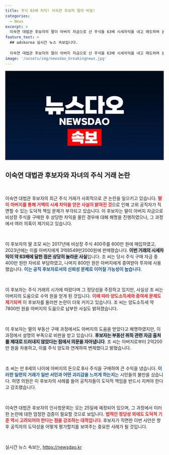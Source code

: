 ```yaml
---
title: 주식 63배 차익! 이숙연 후보자 딸의 비밀!
categories:
  - News
excerpt: >
  이숙연 대법관 후보자의 딸이 아버지 자금으로 산 주식을 63배 시세차익을 내고 매도하며 논란의 중심에 섰다. 적법성 논란을 피하긴 했으나 고위 공직자의 도덕성에 의문을 제기하는 사건으로, 국회 인사청문회가 긴장감을 더하고 있다.
feature_text: >
  ## adskorea 실시간 뉴스 속보입니다.

  이숙연 대법관 후보자의 딸이 아버지 자금으로 산 주식을 63배 시세차익을 내고 매도하며 논란의 중심에 섰다. 적법성 논란을 피하긴 했으나 고위 공직자의 도덕성에 의문을 제기하는 사건으로, 국회 인사청문회가 긴장감을 더하고 있다.
image: '/assets/img/newsdao_breakingnews.jpg'
---
```


<p><img src="/assets/img/newsdao_breakingnews.jpg" alt="adskorea 속보" /></p>

<h2 data-ke-size="size26">이숙연 대법관 후보자와 자녀의 주식 거래 논란</h2>

<p data-ke-size="size16">&nbsp;</p>

<p>이숙연 대법관 후보자의 최근 주식 거래가 사회적으로 큰 논란을 일으키고 있습니다. <b><span style="color: #ee2323;">딸이 아버지를 통해 거액의 시세 차익을 얻은 사실이 밝혀진 것</span></b>으로 인해 고위 공직자가 직면할 수 있는 도덕적 책임 문제가 부각되고 있습니다. 이 후보자는 딸이 아버지 자금으로 비상장 주식을 구매한 후 상당한 차익을 올린 경우에 대해 해명을 진행하였으나, 그 과정에서 여러 의혹이 제기되고 있습니다.</p>

<p data-ke-size="size16">&nbsp;</p>

<p>이 후보자의 딸 조모 씨는 2017년에 비상장 주식 400주를 600만 원에 매입하였고, 2023년에는 이를 아버지에게 3억8549만2000원에 판매했습니다. <b><span style="background-color: #21538527;">이번 거래의 시세차익이 약 63배에 달한 점은 상당히 놀라운 사실</span></b>입니다. 조 씨는 당시 주식 구매 자금 중 400만 원만 자비로 부담하였고, 나머지 800만 원은 아버지에게 증여받아 투자에 사용했습니다. <b><span style="color: #1a5490;">이는 공직 후보자로서의 신뢰성 문제로 이어질 가능성이 높습니다</span></b>.</p>

<p data-ke-size="size16">&nbsp;</p>

<p>이 후보자는 주식 거래의 시가에 따랐다며 그 정당성을 주장하고 있지만, 사실상 조 씨는 아버지의 도움으로 수억 원을 얻게 된 것입니다. <b><span style="color: #ee2323;">이에 따라 양도소득세와 증여세 문제도 제기되며</span></b> 이 후보자를 둘러싼 논란이 더욱 커지고 있습니다. 조 씨는 양도소득세 약 7800만 원을 아버지의 도움으로 납부한 사실도 밝혀졌습니다.</p>

<p data-ke-size="size16">&nbsp;</p>

<p>이 후보자는 딸의 부동산 구매 과정에서도 아버지의 도움을 받았다고 해명하였지만, 이 과정에서 설명의 부족으로 비판을 받고 있습니다. <b><span style="background-color: #21538527;">후보자는 부동산 취득 관련 자금 출처를 제대로 드러내지 않았다는 점에서 의문을 자아냅니다</span></b>. 조 씨는 아버지로부터 2억200만 원을 차용하고, 이를 주식 양도와 연계하여 변제했다고 밝혔습니다.</p>

<p data-ke-size="size16">&nbsp;</p>

<p>조 씨는 만 8세의 나이에 아버지의 돈으로 B사 주식을 구매하여 큰 수익을 냈습니다. <b><span style="color: #1a5490;">이러한 일련의 거래가 일반 서민과 어떤 괴리감을 느끼게 하는지</span></b>는 시민들의 불만을 샀습니다. 허영 의원은 이 후보자의 사례를 들어 공직자들이 도덕적 책임을 반드시 지켜야 한다고 강조했습니다.</p>

<p data-ke-size="size16">&nbsp;</p>

<p>이숙연 대법관 후보자의 인사청문회는 오는 25일에 예정되어 있으며, 그 과정에서 이러한 논란에 대한 엄정한 검증이 필요할 것으로 보입니다. <b><span style="color: #ee2323;">법적인 정당성 외에도 도덕적 기준 역시 고려되어야 한다는 점을 강조하는 대목입니다</span></b>. 후보자가 직면한 이번 사안은 향후 공직자의 도덕성을 어떻게 평가할지를 보여주는 중요한 사례가 될 것입니다.</p>

<p data-ke-size="size16">&nbsp;</p>
실시간 뉴스 속보는, <a href="https://newsdao.kr" rel="dofollow">https://newsdao.kr</a>


